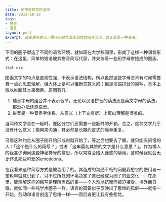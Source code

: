 ```yaml
---
title: 论拼音简写的滥用
date: 2019-10-28
tags:
- 拼音
- 语言
layout: post
excerpt: 越来越多的人习惯于用这些莫名其妙的简写交流，这无疑是一种滥用。
---
```


不同的圈子塑造了不同的语言环境，就如同在大学校园里，形成了这样一种语言形式：在这里，简单的短语被其拼音简写代替，并夹杂着一些用字母拼接成的图画。

```
tkpl orz.
```

图画文字的特点是直观性强，不表示语法结构，所以虽然这些字母艺术有时候需要费一点心思去理解，但大体上是可以推断其意义的；但是汉语拼音的简写，基本上难以推断其本来面目。原因有几：

1. 辅音字母的组合并不表示音节。无论以汉语拼音的读法还是英文字母的读法，都没办法还原语音。
2. 拼音是一种音素字体系，从意义（上下文推断）上反向理解是很难的。

当两种文字合在一起时，要区分它们还需要一些额外的开销。总之，这种文字几乎没有什么意义；能用来沟通，其必然是长期约定式的简单重复。

可惜这种约定从圈子刚开始形成时就开始了，等之后想要去了解，就只能去问懂的人：「这个是什么的简写？」或者「这串莫名其妙的文字是什么意思？」。作为懒人的我甚少询问这些神秘符号的意思，所以常常会陷入迷惑的境地，这时候我就会无比怀念那些可爱的emoticons。

在我看来这种简写方式是被滥用了的。其造成的沟通不畅的问题我想它的使用者一定也早就意识到了，只不过所处的环境决定了这已经成为圈子的亚文化——在那里，能理解这样的缩写是理所当然的事——个人难以抗衡而被迫接受。排外而自傲，就如同一些纯学术圈子一样。语言的孤僻似乎反映出了思维的孤僻——就像一开始，劳动和语言创造了思维一样——而后者更让我有些担忧。

